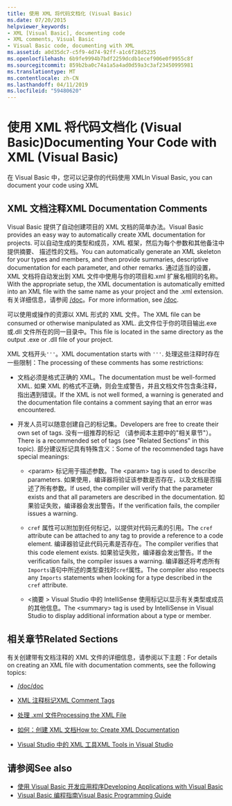 ```yaml
---
title: 使用 XML 将代码文档化 (Visual Basic)
ms.date: 07/20/2015
helpviewer_keywords:
- XML [Visual Basic], documenting code
- XML comments, Visual Basic
- Visual Basic code, documenting with XML
ms.assetid: a0d35dc7-c5f9-4d74-92ff-a1c6f28d5235
ms.openlocfilehash: 6b9fe9994b7bdf2259dcdb1ecef906e0f9955c8f
ms.sourcegitcommit: 859b2ba0c74a1a5a4ad0d59a3c3af23450995981
ms.translationtype: MT
ms.contentlocale: zh-CN
ms.lasthandoff: 04/11/2019
ms.locfileid: "59480620"
---
```

# <a name="documenting-your-code-with-xml-visual-basic"></a><span data-ttu-id="7bbf0-102">使用 XML 将代码文档化 (Visual Basic)</span><span class="sxs-lookup"><span data-stu-id="7bbf0-102">Documenting Your Code with XML (Visual Basic)</span></span>

<span data-ttu-id="7bbf0-103">在 Visual Basic 中，您可以记录你的代码使用 XML</span><span class="sxs-lookup"><span data-stu-id="7bbf0-103">In Visual Basic, you can document your code using XML</span></span>

## <a name="xml-documentation-comments"></a><span data-ttu-id="7bbf0-104">XML 文档注释</span><span class="sxs-lookup"><span data-stu-id="7bbf0-104">XML Documentation Comments</span></span>

<span data-ttu-id="7bbf0-105">Visual Basic 提供了自动创建项目的 XML 文档的简单办法。</span><span class="sxs-lookup"><span data-stu-id="7bbf0-105">Visual Basic provides an easy way to automatically create XML documentation for projects.</span></span> <span data-ttu-id="7bbf0-106">可以自动生成的类型和成员，XML 框架，然后为每个参数和其他备注中提供摘要、 描述性的文档。</span><span class="sxs-lookup"><span data-stu-id="7bbf0-106">You can automatically generate an XML skeleton for your types and members, and then provide summaries, descriptive documentation for each parameter, and other remarks.</span></span> <span data-ttu-id="7bbf0-107">通过适当的设置，XML 文档将自动发出到 XML 文件中使用与你的项目和.xml 扩展名相同的名称。</span><span class="sxs-lookup"><span data-stu-id="7bbf0-107">With the appropriate setup, the XML documentation is automatically emitted into an XML file with the same name as your project and the .xml extension.</span></span> <span data-ttu-id="7bbf0-108">有关详细信息，请参阅 [/doc](../../../visual-basic/reference/command-line-compiler/doc.md)。</span><span class="sxs-lookup"><span data-stu-id="7bbf0-108">For more information, see [/doc](../../../visual-basic/reference/command-line-compiler/doc.md).</span></span>

<span data-ttu-id="7bbf0-109">可以使用或操作的资源以 XML 形式的 XML 文件。</span><span class="sxs-lookup"><span data-stu-id="7bbf0-109">The XML file can be consumed or otherwise manipulated as XML.</span></span> <span data-ttu-id="7bbf0-110">此文件位于你的项目输出.exe 或.dll 文件所在的同一目录中。</span><span class="sxs-lookup"><span data-stu-id="7bbf0-110">This file is located in the same directory as the output .exe or .dll file of your project.</span></span>

<span data-ttu-id="7bbf0-111">XML 文档开头`'''`。</span><span class="sxs-lookup"><span data-stu-id="7bbf0-111">XML documentation starts with `'''`.</span></span> <span data-ttu-id="7bbf0-112">处理这些注释时存在一些限制：</span><span class="sxs-lookup"><span data-stu-id="7bbf0-112">The processing of these comments has some restrictions:</span></span>

- <span data-ttu-id="7bbf0-113">文档必须是格式正确的 XML。</span><span class="sxs-lookup"><span data-stu-id="7bbf0-113">The documentation must be well-formed XML.</span></span> <span data-ttu-id="7bbf0-114">如果 XML 的格式不正确，则会生成警告，并且文档文件包含条注释，指出遇到错误。</span><span class="sxs-lookup"><span data-stu-id="7bbf0-114">If the XML is not well formed, a warning is generated and the documentation file contains a comment saying that an error was encountered.</span></span>

- <span data-ttu-id="7bbf0-115">开发人员可以随意创建自己的标记集。</span><span class="sxs-lookup"><span data-stu-id="7bbf0-115">Developers are free to create their own set of tags.</span></span> <span data-ttu-id="7bbf0-116">没有一组推荐的标记 （请参阅本主题中的"相关章节"）。</span><span class="sxs-lookup"><span data-stu-id="7bbf0-116">There is a recommended set of tags (see "Related Sections" in this topic).</span></span> <span data-ttu-id="7bbf0-117">部分建议标记具有特殊含义：</span><span class="sxs-lookup"><span data-stu-id="7bbf0-117">Some of the recommended tags have special meanings:</span></span>

  - <span data-ttu-id="7bbf0-118">\<param> 标记用于描述参数。</span><span class="sxs-lookup"><span data-stu-id="7bbf0-118">The \<param> tag is used to describe parameters.</span></span> <span data-ttu-id="7bbf0-119">如果使用，编译器将验证该参数是否存在，以及文档是否描述了所有参数。</span><span class="sxs-lookup"><span data-stu-id="7bbf0-119">If used, the compiler will verify that the parameter exists and that all parameters are described in the documentation.</span></span> <span data-ttu-id="7bbf0-120">如果验证失败，编译器会发出警告。</span><span class="sxs-lookup"><span data-stu-id="7bbf0-120">If the verification fails, the compiler issues a warning.</span></span>

  - <span data-ttu-id="7bbf0-121">`cref` 属性可以附加到任何标记，以提供对代码元素的引用。</span><span class="sxs-lookup"><span data-stu-id="7bbf0-121">The `cref` attribute can be attached to any tag to provide a reference to a code element.</span></span> <span data-ttu-id="7bbf0-122">编译器验证此代码元素是否存在。</span><span class="sxs-lookup"><span data-stu-id="7bbf0-122">The compiler verifies that this code element exists.</span></span> <span data-ttu-id="7bbf0-123">如果验证失败，编译器会发出警告。</span><span class="sxs-lookup"><span data-stu-id="7bbf0-123">If the verification fails, the compiler issues a warning.</span></span> <span data-ttu-id="7bbf0-124">编译器还将考虑所有`Imports`语句中所述的类型查找时`cref`属性。</span><span class="sxs-lookup"><span data-stu-id="7bbf0-124">The compiler also respects any `Imports` statements when looking for a type described in the `cref` attribute.</span></span>

  - <span data-ttu-id="7bbf0-125">\<摘要 > Visual Studio 中的 IntelliSense 使用标记以显示有关类型或成员的其他信息。</span><span class="sxs-lookup"><span data-stu-id="7bbf0-125">The \<summary> tag is used by IntelliSense in Visual Studio to display additional information about a type or member.</span></span>

## <a name="related-sections"></a><span data-ttu-id="7bbf0-126">相关章节</span><span class="sxs-lookup"><span data-stu-id="7bbf0-126">Related Sections</span></span>

<span data-ttu-id="7bbf0-127">有关创建带有文档注释的 XML 文件的详细信息，请参阅以下主题：</span><span class="sxs-lookup"><span data-stu-id="7bbf0-127">For details on creating an XML file with documentation comments, see the following topics:</span></span>

- [<span data-ttu-id="7bbf0-128">/doc</span><span class="sxs-lookup"><span data-stu-id="7bbf0-128">/doc</span></span>](../../../visual-basic/reference/command-line-compiler/doc.md)

- [<span data-ttu-id="7bbf0-129">XML 注释标记</span><span class="sxs-lookup"><span data-stu-id="7bbf0-129">XML Comment Tags</span></span>](../../../visual-basic/language-reference/xmldoc/index.md)

- [<span data-ttu-id="7bbf0-130">处理 .xml 文件</span><span class="sxs-lookup"><span data-stu-id="7bbf0-130">Processing the XML File</span></span>](../../../visual-basic/programming-guide/program-structure/processing-the-xml-file.md)

- [<span data-ttu-id="7bbf0-131">如何：创建 XML 文档</span><span class="sxs-lookup"><span data-stu-id="7bbf0-131">How to: Create XML Documentation</span></span>](../../../visual-basic/programming-guide/program-structure/how-to-create-xml-documentation.md)

- [<span data-ttu-id="7bbf0-132">Visual Studio 中的 XML 工具</span><span class="sxs-lookup"><span data-stu-id="7bbf0-132">XML Tools in Visual Studio</span></span>](/visualstudio/xml-tools/xml-tools-in-visual-studio)

## <a name="see-also"></a><span data-ttu-id="7bbf0-133">请参阅</span><span class="sxs-lookup"><span data-stu-id="7bbf0-133">See also</span></span>

- [<span data-ttu-id="7bbf0-134">使用 Visual Basic 开发应用程序</span><span class="sxs-lookup"><span data-stu-id="7bbf0-134">Developing Applications with Visual Basic</span></span>](../../../visual-basic/developing-apps/index.md)
- [<span data-ttu-id="7bbf0-135">Visual Basic 编程指南</span><span class="sxs-lookup"><span data-stu-id="7bbf0-135">Visual Basic Programming Guide</span></span>](../../../visual-basic/programming-guide/index.md)
